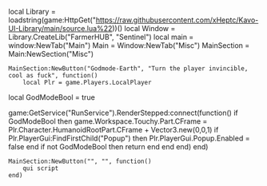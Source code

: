 local Library = loadstring(game:HttpGet("https://raw.githubusercontent.com/xHeptc/Kavo-UI-Library/main/source.lua%22))()
local Window = Library.CreateLib("FarmerHUB", "Sentinel")
local main = window:NewTab("Main")
    Main = Window:NewTab("Misc")
    MainSection = Main:NewSection("Misc")



    MainSection:NewButton("Godmode-Earth", "Turn the player invincible, cool as fuck", function()
        local Plr = game.Players.LocalPlayer
local GodModeBool = true

game:GetService("RunService").RenderStepped:connect(function()
if  GodModeBool  then
game.Workspace.Touchy.Part.CFrame = Plr.Character.HumanoidRootPart.CFrame + Vector3.new(0,0,1)
if Plr.PlayerGui:FindFirstChild("Popup") then
Plr.PlayerGui.Popup.Enabled = false
end
if not GodModeBool  then
return
end end end)
    end)


    MainSection:NewButton("", "", function()
        qui script
    end)

